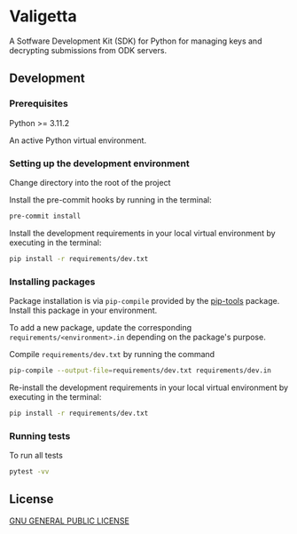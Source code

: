 # Valigetta

A Sotfware Development Kit (SDK) for Python for managing keys and decrypting submissions from ODK servers.

## Development

### Prerequisites

Python >= 3.11.2

An active Python virtual environment.

### Setting up the development environment

Change directory into the root of the project

Install the pre-commit hooks by running in the terminal:

```sh
pre-commit install
```

Install the development requirements in your local virtual environment by executing in the terminal:

```sh
pip install -r requirements/dev.txt
```

### Installing packages

Package installation is via `pip-compile` provided by the [pip-tools](https://pypi.org/project/pip-tools/) package. Install this package in your environment.

To add a new package, update the corresponding `requirements/<environment>.in` depending on the package's purpose.

Compile `requirements/dev.txt` by running the command

```sh
pip-compile --output-file=requirements/dev.txt requirements/dev.in
```

Re-install the development requirements in your local virtual environment by executing in the terminal:

```sh
pip install -r requirements/dev.txt
```

### Running tests

To run all tests

```sh
pytest -vv
```

## License

[GNU GENERAL PUBLIC LICENSE](https://github.com/onaio/valigetta/blob/main/LICENSE)
